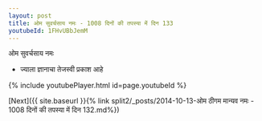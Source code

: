 ```yaml
---
layout: post
title: ओम सुवर्चसाय नमः - 1008 दिनों की तपस्या में दिन 133
youtubeId: 1FHvUBbJemM
---
```

 
 
 ओम सुवर्चसाय नमः  
 
 -  ज्याला ज्ञानाचा तेजस्वी प्रकाश आहे 
 
  
 
  
 
 
 
 
 
 


{% include youtubePlayer.html id=page.youtubeId %}
 
[Next]({{ site.baseurl }}{% link  split2/_posts/2014-10-13-ओम ठीगम मान्यव नमः - 1008 दिनों की तपस्या में दिन 132.md%})
 
